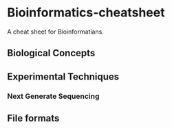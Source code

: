# Bioinformatics-cheatsheet
A cheat sheet for Bioinformatians.

## Biological Concepts

## Experimental Techniques
### Next Generate Sequencing


## File formats


